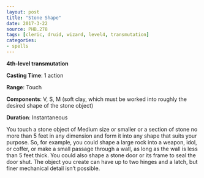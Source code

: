 ```yaml
---
layout: post
title: "Stone Shape"
date: 2017-3-22
source: PHB.278
tags: [cleric, druid, wizard, level4, transmutation]
categories:
- spells
---
```


**4th-level transmutation**

**Casting Time**: 1 action

**Range**: Touch

**Components**: V, S, M (soft clay, which must be worked into roughly the desired shape of the stone object)

**Duration**: Instantaneous

You touch a stone object of Medium size or smaller or a section of stone no more than 5 feet in any dimension and form it into any shape that suits your purpose. So, for example, you could shape a large rock into a weapon, idol, or coffer, or make a small passage through a wall, as long as the wall is less than 5 feet thick. You could also shape a stone door or its frame to seal the door shut. The object you create can have up to two hinges and a latch, but finer mechanical detail isn’t possible.
